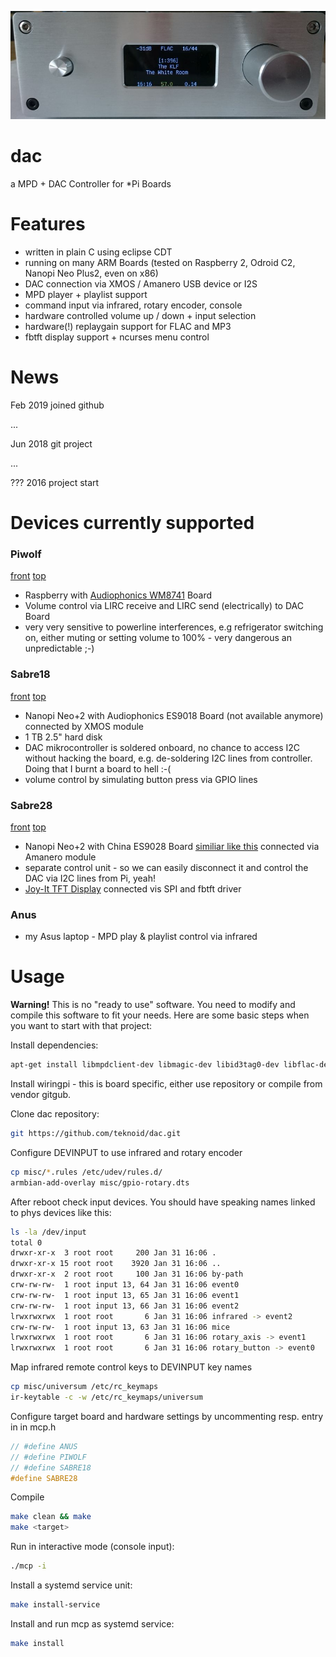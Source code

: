 ![DAC](pics/sabre28-display2.jpg)

# dac

a MPD + DAC Controller for *Pi Boards

# Features

* written in plain C using eclipse CDT
* running on many ARM Boards (tested on Raspberry 2, Odroid C2, Nanopi Neo Plus2, even on x86)
* DAC connection via XMOS / Amanero USB device or I2S
* MPD player + playlist support
* command input via infrared, rotary encoder, console 
* hardware controlled volume up / down + input selection
* hardware(!) replaygain support for FLAC and MP3
* fbtft display support + ncurses menu control

# News

Feb 2019 joined github

...

Jun 2018 git project

...

??? 2016 project start  

# Devices currently supported

### Piwolf 

[front](pics/piwolf-front.jpg) [top](pics/piwolf-top.jpg)

* Raspberry with [Audiophonics WM8741](https://www.audiophonics.fr/en/diy-dac/audiophonics-wm8741-dac-volume-controller-wm8805-wm8741-p-7573.html) Board
* Volume control via LIRC receive and LIRC send (electrically) to DAC Board
* very very sensitive to powerline interferences, e.g refrigerator switching on, either muting or setting volume to 100% - very dangerous an unpredictable ;-) 

### Sabre18 

[front](pics/sabre18-front.jpg) [top](pics/sabre18-top.jpg)

* Nanopi Neo+2 with Audiophonics ES9018 Board (not available anymore) connected by XMOS module
* 1 TB 2.5" hard disk
* DAC mikrocontroller is soldered onboard, no chance to access I2C without hacking the board, e.g. de-soldering I2C lines from controller. Doing that I burnt a board to hell :-( 
* volume control by simulating button press via GPIO lines

### Sabre28 

[front](pics/sabre28-front.jpg) [top](pics/sabre28-top.jpg)

* Nanopi Neo+2 with China ES9028 Board [similiar like this](https://www.audiophonics.fr/en/diy-dac/ess-es9038pro-dac-module-i2s-xlr-32bit-384khz-dsd-with-screen-and-remote-control-p-12705.html) connected via Amanero module
* separate control unit - so we can easily disconnect it and control the DAC via I2C lines from Pi, yeah!
* [Joy-It TFT Display](http://anleitung.joy-it.net/?goods=1-8-tft-lcd-st7735) connected vis SPI and fbtft driver

### Anus

* my Asus laptop - MPD play & playlist control via infrared

# Usage

__Warning!__ This is no "ready to use" software. You need to modify and compile this software to fit your needs. Here are some basic steps when you want to start with that project:

Install dependencies:

```bash
apt-get install libmpdclient-dev libmagic-dev libid3tag0-dev libflac-dev libncurses5-dev
```
Install wiringpi - this is board specific, either use repository or compile from vendor gitgub.

Clone dac repository:

```bash
git https://github.com/teknoid/dac.git
```
Configure DEVINPUT to use infrared and rotary encoder

```bash
cp misc/*.rules /etc/udev/rules.d/
armbian-add-overlay misc/gpio-rotary.dts
```
After reboot check input devices. You should have speaking names linked to phys devices like this:

```bash
ls -la /dev/input
total 0
drwxr-xr-x  3 root root     200 Jan 31 16:06 .
drwxr-xr-x 15 root root    3920 Jan 31 16:06 ..
drwxr-xr-x  2 root root     100 Jan 31 16:06 by-path
crw-rw-rw-  1 root input 13, 64 Jan 31 16:06 event0
crw-rw-rw-  1 root input 13, 65 Jan 31 16:06 event1
crw-rw-rw-  1 root input 13, 66 Jan 31 16:06 event2
lrwxrwxrwx  1 root root       6 Jan 31 16:06 infrared -> event2
crw-rw-rw-  1 root input 13, 63 Jan 31 16:06 mice
lrwxrwxrwx  1 root root       6 Jan 31 16:06 rotary_axis -> event1
lrwxrwxrwx  1 root root       6 Jan 31 16:06 rotary_button -> event0
```
Map infrared remote control keys to DEVINPUT key names

```bash
cp misc/universum /etc/rc_keymaps
ir-keytable -c -w /etc/rc_keymaps/universum

```
Configure target board and hardware settings by uncommenting resp. entry in in mcp.h 

```c
// #define ANUS
// #define PIWOLF
// #define SABRE18
#define SABRE28
```
Compile

```bash
make clean && make
make <target>
```
Run in interactive mode (console input):

```bash
./mcp -i
```
Install a systemd service unit:

```bash
make install-service
```
Install and run mcp as systemd service:

```bash
make install
```